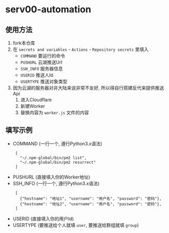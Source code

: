 # serv00-automation

## 使用方法
1. fork本仓库
2. 在 `secrets and variables` - `Actions` - `Repository secrets` 里填入
   - `COMMAND` 要运行的命令
   - `PUSHURL` 云湖推送Url
   - `SSH_INFO` 服务器信息
   - `USERID` 推送人Id
   - `USERTYPE` 推送对象类型
3. 因为云湖的服务器对非大陆来说非常不友好, 所以得自行搭建反代来提供推送Api
   1. 进入Cloudflare
   2. 新建Worker
   3. 替换内容为 `worker.js` 文件的内容

## 填写示例
- COMMAND (一行一个, 遵行Python3.x语法)
  ```
   [
     "~/.npm-global/bin/pm2 list",
     "~/.npm-global/bin/pm2 resurrect"
   ]
  ```
- PUSHURL (直接填入你的Worker地址)
- SSH_INFO (一行一个, 遵行Python3.x语法)
  ```
   [
     {"hostname": "地址1", "username": "用户名", "password": "密码"},
     {"hostname": "地址2", "username": "用户名", "password": "密码"},
   ]
  ```
- USERID (直接填入你的用户Id)
- USERTYPE (要推送给个人就填 `user`, 要推送给群组就填 `group`)
